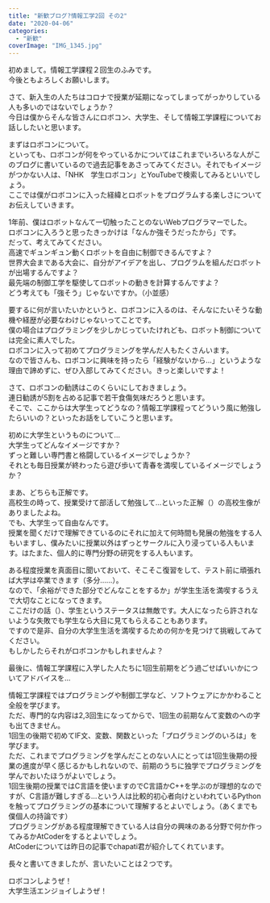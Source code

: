 ```yaml
---
title: "新歓ブログ?情報工学2回 その2"
date: "2020-04-06"
categories: 
  - "新歓"
coverImage: "IMG_1345.jpg"
---
```


初めまして。情報工学課程２回生のふみです。  
今後ともよろしくお願いします。

さて、新入生の人たちはコロナで授業が延期になってしまってがっかりしている人も多いのではないでしょうか？  
今日は僕からそんな皆さんにロボコン、大学生、そして情報工学課程についてお話ししたいと思います。

まずはロボコンについて。  
といっても、ロボコンが何をやっているかについてはこれまでいろいろな人がこのブログに書いているので過去記事をあさってみてください。それでもイメージがつかない人は、「NHK　学生ロボコン」とYouTubeで検索してみるといいでしょう。  
ここでは僕がロボコンに入った経緯とロボットをプログラムする楽しさについてお伝えしていきます。

1年前、僕はロボットなんて一切触ったことのないWebプログラマーでした。  
ロボコンに入ろうと思ったきっかけは「なんか強そうだったから」です。  
だって、考えてみてください。  
高速でギュンギュン動くロボットを自由に制御できるんですよ？  
世界大会まである大会に、自分がアイデアを出し、プログラムを組んだロボットが出場するんですよ？  
最先端の制御工学を駆使してロボットの動きを計算するんですよ？  
どう考えても「強そう」じゃないですか。（小並感）

要するに何が言いたいかというと、ロボコンに入るのは、そんなにたいそうな動機や経歴が必要なわけじゃないってことです。  
僕の場合はプログラミングを少しかじっていたけれども、ロボット制御については完全に素人でした。  
ロボコンに入って初めてプログラミングを学んだ人もたくさんいます。  
なので皆さんも、ロボコンに興味を持ったら「経験がないから…」というような理由で諦めずに、ぜひ入部してみてください。きっと楽しいですよ！

さて、ロボコンの勧誘はこのくらいにしておきましょう。  
連日勧誘が5割を占める記事で若干食傷気味だろうと思います。  
そこで、ここからは大学生ってどうなの？情報工学課程ってどういう風に勉強したらいいの？といったお話をしていこうと思います。

初めに大学生というものについて…  
大学生ってどんなイメージですか？  
ずっと難しい専門書と格闘しているイメージでしょうか？  
それとも毎日授業が終わったら遊び歩いて青春を満喫しているイメージでしょうか？

まあ、どちらも正解です。  
高校生の時って、授業受けて部活して勉強して…といった正解（）の高校生像がありましたよね。  
でも、大学生って自由なんです。  
授業を聞くだけで理解できているのにそれに加えて何時間も発展の勉強をする人もいますし、僕みたいに授業以外はずっとサークルに入り浸っている人もいます。はたまた、個人的に専門分野の研究をする人もいます。

ある程度授業を真面目に聞いておいて、そこそこ復習をして、テスト前に頑張れば大学は卒業できます（多分……）。  
なので、「余裕ができた部分でどんなことをするか」が学生生活を満喫するうえで大切なことになってきます。  
ここだけの話（）、学生というステータスは無敵です。大人になったら許されないような失敗でも学生なら大目に見てもらえることもあります。  
ですので是非、自分の大学生生活を満喫するための何かを見つけて挑戦してみてください。  
もしかしたらそれがロボコンかもしれませんよ？

最後に、情報工学課程に入学した人たちに1回生前期をどう過ごせばいいかについてアドバイスを…

情報工学課程ではプログラミングや制御工学など、ソフトウェアにかかわること全般を学びます。  
ただ、専門的な内容は2,3回生になってからで、1回生の前期なんて変数のへの字も出てきません。  
1回生の後期で初めてIF文、変数、関数といった「プログラミングのいろは」を学びます。  
ただ、これまでプログラミングを学んだことのない人にとっては1回生後期の授業の進度が早く感じるかもしれないので、前期のうちに独学でプログラミングを学んでおいたほうがよいでしょう。  
1回生後期の授業ではC言語を使いますのでC言語かC++を学ぶのが理想的なのですが、C言語が難しすぎる…という人は比較的初心者向けといわれているPythonを触ってプログラミングの基本について理解するとよいでしょう。（あくまでも僕個人の持論です）  
プログラミングがある程度理解できている人は自分の興味のある分野で何か作ってみるかAtCoderをするとよいでしょう。  
AtCoderについては昨日の記事でchapati君が紹介してくれています。

長々と書いてきましたが、言いたいことは２つです。

ロボコンしようぜ！  
大学生活エンジョイしようぜ！
